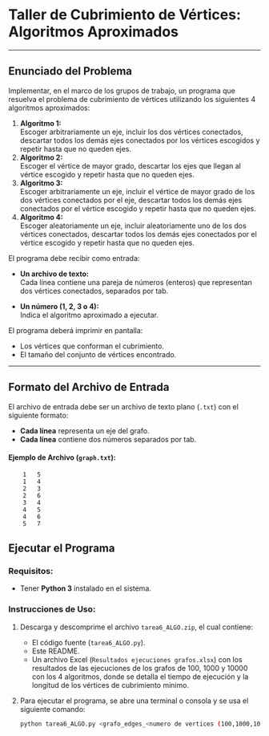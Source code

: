 # Taller de Cubrimiento de Vértices: Algoritmos Aproximados

---

## **Enunciado del Problema**

Implementar, en el marco de los grupos de trabajo, un programa que resuelva el problema de cubrimiento de vértices utilizando los siguientes 4 algoritmos aproximados:

1. **Algoritmo 1:**  
   Escoger arbitrariamente un eje, incluir los dos vértices conectados, descartar todos los demás ejes conectados por los vértices escogidos y repetir hasta que no queden ejes.
2. **Algoritmo 2:**  
   Escoger el vértice de mayor grado, descartar los ejes que llegan al vértice escogido y repetir hasta que no queden ejes.
3. **Algoritmo 3:**  
   Escoger arbitrariamente un eje, incluir el vértice de mayor grado de los dos vértices conectados por el eje, descartar todos los demás ejes conectados por el vértice escogido y repetir hasta que no queden ejes.
4. **Algoritmo 4:**  
   Escoger aleatoriamente un eje, incluir aleatoriamente uno de los dos vértices conectados, descartar todos los demás ejes conectados por el vértice escogido y repetir hasta que no queden ejes.

El programa debe recibir como entrada:

- **Un archivo de texto:**  
  Cada línea contiene una pareja de números (enteros) que representan dos vértices conectados, separados por tab.
  
- **Un número (1, 2, 3 o 4):**  
  Indica el algoritmo aproximado a ejecutar.

El programa deberá imprimir en pantalla:

- Los vértices que conforman el cubrimiento.
- El tamaño del conjunto de vértices encontrado.

---

## **Formato del Archivo de Entrada**

El archivo de entrada debe ser un archivo de texto plano (`.txt`) con el siguiente formato:

- **Cada línea** representa un eje del grafo.
- **Cada línea** contiene dos números separados por tab.

#### Ejemplo de Archivo (`graph.txt`):
```
    1	5
    1	4
    2	3
    2	6
    3	4
    4	5
    4	6
    5	7
```

## **Ejecutar el Programa**

### **Requisitos:**

- Tener **Python 3** instalado en el sistema.

### **Instrucciones de Uso:**

1. Descarga y descomprime el archivo `tarea6_ALGO.zip`, el cual contiene:
   - El código fuente (`tarea6_ALGO.py`).
   - Este README.
   - Un archivo Excel (`Resultados ejecuciones grafos.xlsx`) con los resultados de las ejecuciones de los grafos de 100, 1000 y 10000 con los 4 algoritmos, donde se detalla el tiempo de ejecución y la longitud de los vértices de cubrimiento mínimo.

2. Para ejecutar el programa, se abre una terminal o consola y se usa el siguiente comando:

   ```bash
   python tarea6_ALGO.py <grafo_edges_<numero de vertices (100,1000,10000)>.txt> <numero_algoritmo>

